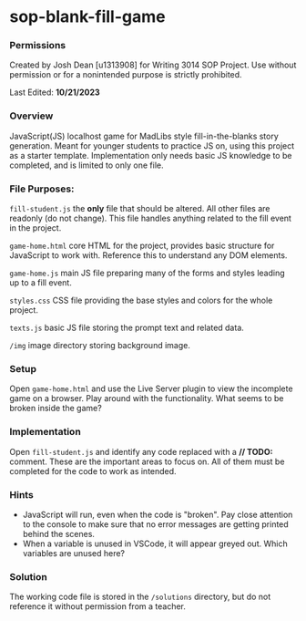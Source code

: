 # sop-blank-fill-game
### Permissions
Created by Josh Dean [u1313908] for Writing 3014 SOP Project. Use without permission or for a nonintended purpose is strictly prohibited.

Last Edited: **10/21/2023**

### Overview
JavaScript(JS) localhost game for MadLibs style fill-in-the-blanks story generation. Meant for younger students to practice JS on, using this project as a starter template. Implementation only needs basic JS knowledge to be completed, and is limited to only one file.

### File Purposes:

```fill-student.js``` the **only** file that should be altered. All other files are readonly (do not change). This file handles anything related to the fill event in the project.

```game-home.html``` core HTML for the project, provides basic structure for JavaScript to work with. Reference this to understand any DOM elements.

```game-home.js``` main JS file preparing many of the forms and styles leading up to a fill event.

```styles.css``` CSS file providing the base styles and colors for the whole project.

```texts.js``` basic JS file storing the prompt text and related data.

```/img``` image directory storing background image.

### Setup
Open ```game-home.html``` and use the Live Server plugin to view the incomplete game on a browser. Play around with the functionality. What seems to be broken inside the game?

### Implementation
Open ```fill-student.js``` and identify any code replaced with a **// TODO:** comment. These are the important areas to focus on. All of them must be completed for the code to work as intended.

### Hints
- JavaScript will run, even when the code is "broken". Pay close attention to the console to make sure that no error messages are getting printed behind the scenes.
- When a variable is unused in VSCode, it will appear greyed out. Which variables are unused here?

### Solution
The working code file is stored in the ```/solutions``` directory, but do not reference it without permission from a teacher.

